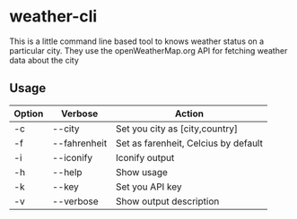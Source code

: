 
# weather-cli
This is a little command line based tool to knows weather status on a particular city. They use the openWeatherMap.org API for fetching weather data about the city

## Usage

| Option  | Verbose       | Action                                |
| --      | --            | --                                    |
| -c      | --city        | Set you city as [city,country]        |
| -f      | --fahrenheit  | Set as farenheit, Celcius by default  |
| -i      | --iconify     | Iconify output                        |
| -h      | --help        | Show usage                            |
| -k      | --key         | Set you API key                       |
| -v      | --verbose     | Show output description               |
